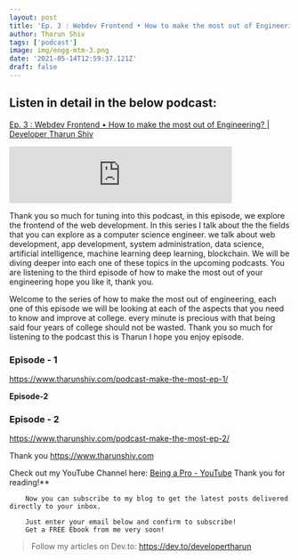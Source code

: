 ```yaml
---
layout: post
title: 'Ep. 3 : Webdev Frontend • How to make the most out of Engineering? | Developer Tharun Shiv'
author: Tharun Shiv
tags: ['podcast']
image: img/engg-mtm-3.png
date: '2021-05-14T12:59:37.121Z'
draft: false
---
```


## Listen in detail in the below podcast:

<a href="https://anchor.fm/developertharun/episodes/Ep--3--Webdev-Frontend--How-to-make-the-most-out-of-Engineering---Developer-Tharun-Shiv-e10g4vd/a-a5ghluj">Ep. 3 : Webdev Frontend • How to make the most out of Engineering? | Developer Tharun Shiv</a>

<iframe src="https://anchor.fm/developertharun/embed/episodes/Ep--3--Webdev-Frontend--How-to-make-the-most-out-of-Engineering---Developer-Tharun-Shiv-e10g4vd/a-a5ghluj" height="102px" width="400px" frameborder="0" scrolling="no"></iframe>

Thank you so much for tuning into this podcast, in this episode, we explore the frontend of the web development. In this series I talk about the the fields that you can explore as a computer science engineer. we talk about web development, app development, system administration, data science, artificial intelligence, machine learning deep learning, blockchain. We will be diving deeper into each one of these topics in the upcoming podcasts. You are listening to the third episode of how to make the most out of your engineering hope you like it, thank you.

Welcome to the series of how to make the most out of engineering, each one of this episode we will be looking at each of the aspects that you need to know and improve at college. every minute is precious with that being said four years of college should not be wasted. Thank you so much for listening to the podcast this is Tharun I hope you enjoy episode.

### Episode - 1

https://www.tharunshiv.com/podcast-make-the-most-ep-1/

**Episode-2**

### Episode - 2

https://www.tharunshiv.com/podcast-make-the-most-ep-2/

Thank you
https://www.tharunshiv.com

Check out my YouTube Channel here: <a href="https://www.youtube.com/c/developerTharun">Being a Pro - YouTube</a> Thank you for reading!\*\*

        Now you can subscribe to my blog to get the latest posts delivered directly to your inbox.

        Just enter your email below and confirm to subscribe!
        Get a FREE Ebook from me very soon!

> Follow my articles on Dev.to: https://dev.to/developertharun
